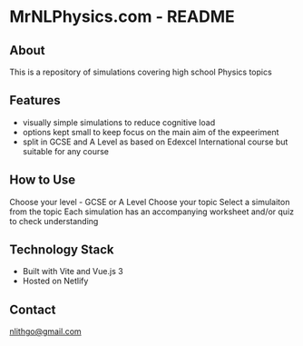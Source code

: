 # MrNLPhysics.com - README

## About
This is a repository of simulations covering high school Physics topics

## Features
- visually simple simulations to reduce cognitive load
- options kept small to keep focus on the main aim of the expeeriment
- split in GCSE and A Level as based on Edexcel International course but suitable for any course

## How to Use
Choose your level - GCSE or A Level
Choose your topic
Select a simulaiton from the topic
Each simulation has an accompanying worksheet and/or quiz to check understanding


## Technology Stack
- Built with Vite and Vue.js 3
- Hosted on Netlify

## Contact
nlithgo@gmail.com
